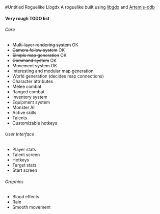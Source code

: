 #Untitled Roguelike Libgdx
A roguelike built using [libgdx](https://github.com/libgdx/libgdx) and [Artemis-odb](https://github.com/junkdog/artemis-odb)

#### Very rough TODO list

###### Core
- ~~Multi-layer rendering system~~ OK
- ~~Camera follow system~~ OK
- ~~Simple map generation~~ OK
- ~~Command system~~ OK
- ~~Movement system~~ OK
- Interesting and modular map generation
- World generation (decides map connections)
- Character attributes
- Melee combat
- Ranged combat
- Inventory system
- Equipment system
- Monster AI
- Active skills
- Talents
- Customizable hotkeys

###### User Interface
- Player stats
- Talent screen
- Hotkeys
- Target stats
- Start screen

###### Graphics
- Blood effects
- Rain
- Smooth movement